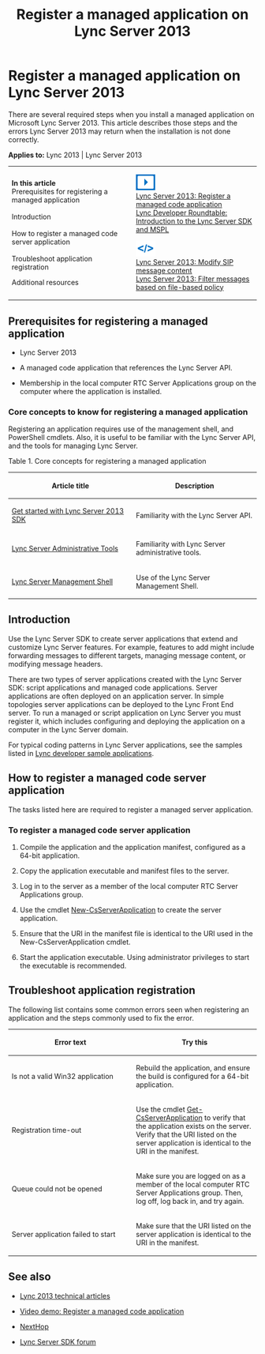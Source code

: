 ﻿---
title: Register a managed application on Lync Server 2013
TOCTitle: Register a managed application on Lync Server 2013
ms:assetid: b69d571e-eacc-494a-9a74-047468265b20
ms:mtpsurl: https://msdn.microsoft.com/en-us/library/Dn600167(v=office.15)
ms:contentKeyID: 61055790
ms.date: 07/25/2014
mtps_version: v=office.15
---

# Register a managed application on Lync Server 2013

There are several required steps when you install a managed application on Microsoft Lync Server 2013. This article describes those steps and the errors Lync Server 2013 may return when the installation is not done correctly.


**Applies to:** Lync 2013 | Lync Server 2013

<table>
<colgroup>
<col style="width: 50%" />
<col style="width: 50%" />
</colgroup>
<tbody>
<tr class="odd">
<td><p><strong>In this article</strong><br />
Prerequisites for registering a managed application<br />
<br />
Introduction<br />
<br />
How to register a managed code server application<br />
<br />
Troubleshoot application registration<br />
</p>
<p>Additional resources</p></td>
<td><p><img src="images/JJ933201.mod_icon_links_videos(Office.15).png" title="Related videos" alt="Related videos" /><br />
<a href="http://channel9.msdn.com/posts/lync-server-2013-register-a-managed-code-application">Lync Server 2013: Register a managed code application</a><br />
<a href="http://channel9.msdn.com/posts/lync-developer-roundtable-introduction-to-lync-server-2013-sdk-and-mspl">Lync Developer Roundtable: Introduction to the Lync Server SDK and MSPL</a></p>
<p><img src="images/Dn391641.mod_icon_links_samples(Office.15).png" title="Related code snippets and sample apps" alt="Related code snippets and sample apps" /><br />
<a href="http://code.msdn.microsoft.com/lync-server-2013-modify-37847bc4">Lync Server 2013: Modify SIP message content</a><br />
<a href="http://code.msdn.microsoft.com/lync-server-2013-filter-2bd7aae7">Lync Server 2013: Filter messages based on file-based policy</a></p></td>
</tr>
</tbody>
</table>


## Prerequisites for registering a managed application

  - Lync Server 2013

  - A managed code application that references the Lync Server API.

  - Membership in the local computer RTC Server Applications group on the computer where the application is installed.

### Core concepts to know for registering a managed application

Registering an application requires use of the management shell, and PowerShell cmdlets. Also, it is useful to be familiar with the Lync Server API, and the tools for managing Lync Server.

Table 1. Core concepts for registering a managed application

<table>
<colgroup>
<col style="width: 50%" />
<col style="width: 50%" />
</colgroup>
<thead>
<tr class="header">
<th><p>Article title</p></th>
<th><p>Description</p></th>
</tr>
</thead>
<tbody>
<tr class="odd">
<td><p><a href="../server-sdk/get-started-with-lync-server-2013-sdk.md">Get started with Lync Server 2013 SDK</a></p></td>
<td><p>Familiarity with the Lync Server API.</p></td>
</tr>
<tr class="even">
<td><p><a href="http://technet.microsoft.com/en-us/library/gg195756.aspx">Lync Server Administrative Tools</a></p></td>
<td><p>Familiarity with Lync Server administrative tools.</p></td>
</tr>
<tr class="odd">
<td><p><a href="http://technet.microsoft.com/en-us/library/gg398474.aspx">Lync Server Management Shell</a></p></td>
<td><p>Use of the Lync Server Management Shell.</p></td>
</tr>
</tbody>
</table>


## Introduction

Use the Lync Server SDK to create server applications that extend and customize Lync Server features. For example, features to add might include forwarding messages to different targets, managing message content, or modifying message headers.

There are two types of server applications created with the Lync Server SDK: script applications and managed code applications. Server applications are often deployed on an application server. In simple topologies server applications can be deployed to the Lync Front End server. To run a managed or script application on Lync Server you must register it, which includes configuring and deploying the application on a computer in the Lync Server domain.

For typical coding patterns in Lync Server applications, see the samples listed in [Lync developer sample applications](lync-developer-sample-applications.md).

## How to register a managed code server application

The tasks listed here are required to register a managed server application.

### To register a managed code server application

1.  Compile the application and the application manifest, configured as a 64-bit application.

2.  Copy the application executable and manifest files to the server.

3.  Log in to the server as a member of the local computer RTC Server Applications group.

4.  Use the cmdlet [New-CsServerApplication](http://technet.microsoft.com/en-us/library/gg398096.aspx) to create the server application.

5.  Ensure that the URI in the manifest file is identical to the URI used in the New-CsServerApplication cmdlet.

6.  Start the application executable. Using administrator privileges to start the executable is recommended.

## Troubleshoot application registration

The following list contains some common errors seen when registering an application and the steps commonly used to fix the error.

<table>
<colgroup>
<col style="width: 50%" />
<col style="width: 50%" />
</colgroup>
<thead>
<tr class="header">
<th><p>Error text</p></th>
<th><p>Try this</p></th>
</tr>
</thead>
<tbody>
<tr class="odd">
<td><p>Is not a valid Win32 application</p></td>
<td><p>Rebuild the application, and ensure the build is configured for a 64-bit application.</p></td>
</tr>
<tr class="even">
<td><p>Registration time-out</p></td>
<td><p>Use the cmdlet <a href="http://technet.microsoft.com/en-us/library/gg425948.aspx">Get-CsServerApplication</a> to verify that the application exists on the server. Verify that the URI listed on the server application is identical to the URI in the manifest.</p></td>
</tr>
<tr class="odd">
<td><p>Queue could not be opened</p></td>
<td><p>Make sure you are logged on as a member of the local computer RTC Server Applications group. Then, log off, log back in, and try again.</p></td>
</tr>
<tr class="even">
<td><p>Server application failed to start</p></td>
<td><p>Make sure that the URI listed on the server application is identical to the URI in the manifest.</p></td>
</tr>
</tbody>
</table>


## See also

  - [Lync 2013 technical articles](lync-2013-technical-articles.md)

  - [Video demo: Register a managed code application](http://channel9.msdn.com/posts/lync-server-2013-register-a-managed-code-application)

  - [NextHop](http://blogs.technet.com/b/nexthop/)

  - [Lync Server SDK forum](http://social.msdn.microsoft.com/forums/lync/en-us/home?forum=communicationsserversdk%26filter=alltypes%26sort=lastpostdesc)

